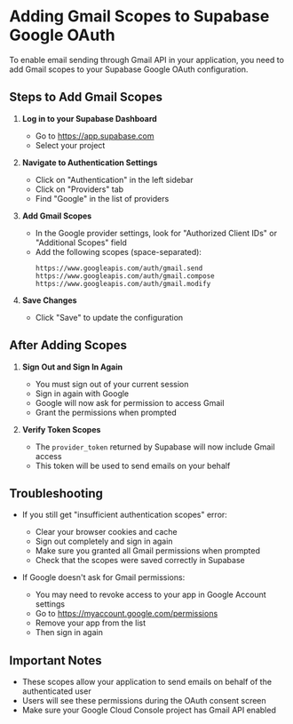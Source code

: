 # Adding Gmail Scopes to Supabase Google OAuth

To enable email sending through Gmail API in your application, you need to add Gmail scopes to your Supabase Google OAuth configuration.

## Steps to Add Gmail Scopes

1. **Log in to your Supabase Dashboard**
   - Go to https://app.supabase.com
   - Select your project

2. **Navigate to Authentication Settings**
   - Click on "Authentication" in the left sidebar
   - Click on "Providers" tab
   - Find "Google" in the list of providers

3. **Add Gmail Scopes**
   - In the Google provider settings, look for "Authorized Client IDs" or "Additional Scopes" field
   - Add the following scopes (space-separated):
     ```
     https://www.googleapis.com/auth/gmail.send
     https://www.googleapis.com/auth/gmail.compose
     https://www.googleapis.com/auth/gmail.modify
     ```

4. **Save Changes**
   - Click "Save" to update the configuration

## After Adding Scopes

1. **Sign Out and Sign In Again**
   - You must sign out of your current session
   - Sign in again with Google
   - Google will now ask for permission to access Gmail
   - Grant the permissions when prompted

2. **Verify Token Scopes**
   - The `provider_token` returned by Supabase will now include Gmail access
   - This token will be used to send emails on your behalf

## Troubleshooting

- If you still get "insufficient authentication scopes" error:
  - Clear your browser cookies and cache
  - Sign out completely and sign in again
  - Make sure you granted all Gmail permissions when prompted
  - Check that the scopes were saved correctly in Supabase

- If Google doesn't ask for Gmail permissions:
  - You may need to revoke access to your app in Google Account settings
  - Go to https://myaccount.google.com/permissions
  - Remove your app from the list
  - Then sign in again

## Important Notes

- These scopes allow your application to send emails on behalf of the authenticated user
- Users will see these permissions during the OAuth consent screen
- Make sure your Google Cloud Console project has Gmail API enabled